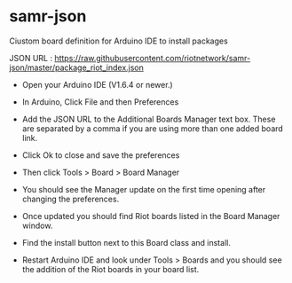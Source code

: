 # samr-json
Ciustom board definition for Arduino IDE to install packages

JSON URL : https://raw.githubusercontent.com/riotnetwork/samr-json/master/package_riot_index.json

* Open your Arduino IDE (V1.6.4 or newer.)
* In Arduino, Click File and then Preferences
* Add the JSON URL to the Additional Boards Manager text box. These are separated by a comma if you are using more than one added board link.
* Click Ok to close and save the preferences
* Then click Tools > Board > Board Manager
* You should see the Manager update on the first time opening after changing the preferences.
* Once updated you should find Riot boards listed in the Board Manager window.
* Find the install button next to this Board class and install.

* Restart Arduino IDE and look under Tools > Boards and you should see the addition of the Riot boards in your board list.


